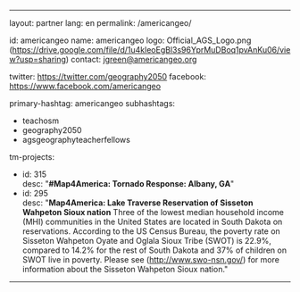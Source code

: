 ---
layout: partner
lang: en
permalink: /americangeo/

id: americangeo
name: americangeo
logo: Official_AGS_Logo.png (https://drive.google.com/file/d/1u4kleoEgBl3s96YprMuDBoq1pvAnKu06/view?usp=sharing)
contact: jgreen@americangeo.org


twitter: https://twitter.com/geography2050
facebook: https://www.facebook.com/americangeo


primary-hashtag: americangeo
subhashtags:
  - teachosm
  - geography2050
  - agsgeographyteacherfellows

tm-projects:
  - id: 315    
    desc: "**#Map4America: Tornado Response: Albany, GA**"
  - id: 295    
    desc: "**Map4America: Lake Traverse Reservation of Sisseton Wahpeton Sioux nation** 
    Three of the lowest median household income (MHI) communities in the United States are located in South Dakota on reservations. According to the US Census Bureau, the poverty rate on Sisseton Wahpeton Oyate and Oglala Sioux Tribe (SWOT) is 22.9%, compared to 14.2% for the rest of South Dakota and 37% of children on SWOT live in poverty.
    Please see (http://www.swo-nsn.gov/) for more information about the Sisseton Wahpeton Sioux nation."
  
  ---
